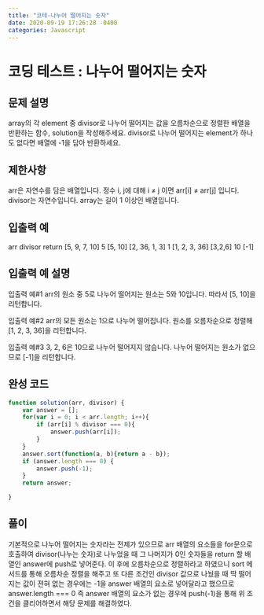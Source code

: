 ```yaml
---
title: "코테-나누어 떨어지는 숫자"
date: 2020-09-19 17:26:28 -0400
categories: Javascript
---
```


코딩 테스트 : 나누어 떨어지는 숫자
===

문제 설명
---
array의 각 element 중 divisor로 나누어 떨어지는 값을 오름차순으로 정렬한 배열을 반환하는 함수, solution을 작성해주세요.
divisor로 나누어 떨어지는 element가 하나도 없다면 배열에 -1을 담아 반환하세요.

제한사항
---
arr은 자연수를 담은 배열입니다.
정수 i, j에 대해 i ≠ j 이면 arr[i] ≠ arr[j] 입니다.
divisor는 자연수입니다.
array는 길이 1 이상인 배열입니다.

입출력 예
---
arr	divisor	return
[5, 9, 7, 10]	5	[5, 10]
[2, 36, 1, 3]	1	[1, 2, 3, 36]
[3,2,6]	10	[-1]

입출력 예 설명
---
입출력 예#1
arr의 원소 중 5로 나누어 떨어지는 원소는 5와 10입니다. 따라서 [5, 10]을 리턴합니다.

입출력 예#2
arr의 모든 원소는 1으로 나누어 떨어집니다. 원소를 오름차순으로 정렬해 [1, 2, 3, 36]을 리턴합니다.

입출력 예#3
3, 2, 6은 10으로 나누어 떨어지지 않습니다. 나누어 떨어지는 원소가 없으므로 [-1]을 리턴합니다.

완성 코드
---
``` javascript
function solution(arr, divisor) {
    var answer = [];
    for(var i = 0; i < arr.length; i++){
        if (arr[i] % divisor === 0){
            answer.push(arr[i]);
        }
    }
    answer.sort(function(a, b){return a - b});
    if (answer.length === 0) {
        answer.push(-1); 
    }
    return answer;

}
```

풀이
---
기본적으로 나누어 떨어지는 숫자라는 전제가 있으므로
arr 배열의 요소들을 for문으로 호출하여 divisor(나누는 숫자)로
나누었을 때 그 나머지가 0인 숫자들을 return 할 배열인 answer에
push로 넣어준다. 이 후에 오름차순으로 정렬하라고 하였으니
sort 메서드를 통해 오름차순 정렬을 해주고
또 다른 조건인 divisor 값으로 나눴을 때 딱 떨어지는 값이 젼혀
없는 경우에는 -1을 answer 배열의 요소로 넣어달라고 했으므로
answer.length === 0 즉 answer 배열의 요소가 없는 경우에
push(-1)을 통해 위 조건을 클리어하면서
해당 문제를 해결하였다.
